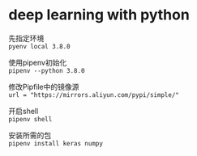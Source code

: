# deep learning with python

先指定环境  
`pyenv local 3.8.0`

使用pipenv初始化  
`pipenv --python 3.8.0`

修改Pipfile中的镜像源  
`url = "https://mirrors.aliyun.com/pypi/simple/"`

开启shell  
`pipenv shell`

安装所需的包  
`pipenv install keras numpy`
